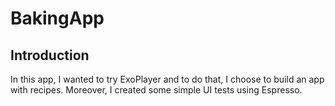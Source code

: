 # BakingApp
## Introduction

In this app, I wanted to try ExoPlayer and to do that, I choose to build an app with recipes. Moreover, I created some simple UI tests using Espresso.
